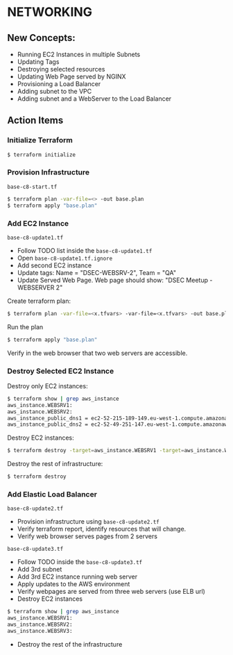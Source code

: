 # NETWORKING

## New Concepts:

- Running EC2 Instances in multiple Subnets
- Updating Tags
- Destroying selected resources
- Updating Web Page served by NGINX
- Provisioning a Load Balancer
- Adding subnet to the VPC
- Adding subnet and a WebServer to the Load Balancer


## Action Items

### Initialize Terraform
```bash
$ terraform initialize
```

### Provision Infrastructure
```base-c8-start.tf```

```bash
$ terraform plan -var-file=<> -out base.plan
$ terraform apply "base.plan"
```

### Add EC2 Instance
```base-c8-update1.tf```

- Follow TODO list inside the ```base-c8-update1.tf```
- Open ```base-c8-update1.tf.ignore```
- Add second EC2 instance
- Update tags: Name = "DSEC-WEBSRV-2", Team = "QA"
- Update Served Web Page. Web page should show: "DSEC Meetup - WEBSERVER 2"

Create terraform plan:
```bash
$ terraform plan -var-file=<x.tfvars> -var-file=<x.tfvars> -out base.plan
```
Run the plan
```bash
$ terraform apply "base.plan"
``` 
Verify in the web browser that two web servers are accessible.

### Destroy Selected EC2 Instance
Destroy only EC2 instances:
```bash
$ terraform show | grep aws_instance
aws_instance.WEBSRV1:
aws_instance.WEBSRV2:
aws_instance_public_dns1 = ec2-52-215-189-149.eu-west-1.compute.amazonaws.com
aws_instance_public_dns2 = ec2-52-49-251-147.eu-west-1.compute.amazonaws.com
```
Destroy EC2 instances:
```bash
$ terraform destroy -target=aws_instance.WEBSRV1 -target=aws_instance.WEBSRV2 -var-file=<path-to-terraform.tfvars> -var-file=base.tfvars
```
Destroy the rest of infrastructure:
```bash
$ terraform destroy
```

### Add Elastic Load Balancer
```base-c8-update2.tf``` 

- Provision infrastructure using ```base-c8-update2.tf```
- Verify terraform report, identify resources that will change.
- Verify web browser serves pages from 2 servers


```base-c8-update3.tf```
- Follow TODO inside the ```base-c8-update3.tf```
- Add 3rd subnet
- Add 3rd EC2 instance running web server
- Apply updates to the AWS environment
- Verify webpages are served from three web servers (use ELB url)  
- Destroy EC2 instances 
```bash
$ terraform show | grep aws_instance
aws_instance.WEBSRV1:
aws_instance.WEBSRV2:
aws_instance.WEBSRV3:
```
- Destroy the rest of the infrastructure
